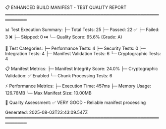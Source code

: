 
📋 ENHANCED BUILD MANIFEST - TEST QUALITY REPORT
═════════════════════════════════════════════════════════

📊 Test Execution Summary:
├─ Total Tests: 25
├─ Passed: 22 ✅
├─ Failed: 3 ❌
├─ Skipped: 0 ⏭️
└─ Quality Score: 95.6% (Grade: A)

🔬 Test Categories:
├─ Performance Tests: 4
├─ Security Tests: 0
├─ Integration Tests: 4
├─ Manifest Validation Tests: 6
└─ Cryptographic Tests: 4

📋 Manifest Metrics:
├─ Manifest Integrity Score: 24.0%
├─ Cryptographic Validation: ✅ Enabled
└─ Chunk Processing Tests: 6

⚡ Performance Metrics:
├─ Execution Time: 457ms
├─ Memory Usage: 126.76MB
└─ Max Manifest Size: 10.00MB

🎯 Quality Assessment:
✅ VERY GOOD - Reliable manifest processing

Generated: 2025-08-03T23:43:09.547Z
═════════════════════════════════════════════════════════
    
